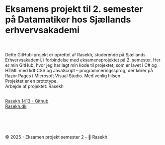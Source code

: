 <h1>Eksamens projekt til 2. semester <br>på Datamatiker hos Sjællands erhvervsakademi</h1>


<div class="text-center">
    <h3 class="display-4"></h3>
    <br>
    <p>
        <div class="text-left">
        Dette GitHub-projekt er oprettet af Rasekh, studerende på Sjællands Erhvervsakademi, i forbindelse med eksamensprojektet på 2. semester. Her er min GitHub, hvor jeg har lagt min kode til projektet, som er lavet i C# og HTML med lidt CSS og JavaScript – programmeringssprog, der kører på Razor Pages i Microsoft Visual Studio. Med venlig hilsen
        <br>
        Projektet er en prototype.
        <br>
        Arbejde af projektet: Rasekh
        <br>
        </div>
    </p><br>
    <a href="http://github.com/Rasekh1413/EksamenProjekt-2web/" title="Til Zealand projektet på mit Github - Rasekh">Rasekh 1413 - Github</a>
    <br>
    <a href="http://zealand.rasekh.dk" title="Rasekh hjemmeside til Zealand projektet">Rasekh.dk</a>


</div>

<br><br><br><br>
&copy; 2025 - Eksamen projekt semester 2 - 🍃 Rasekh
